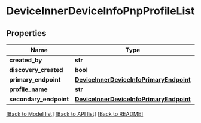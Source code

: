 # DeviceInnerDeviceInfoPnpProfileList

## Properties
Name | Type | Description | Notes
------------ | ------------- | ------------- | -------------
**created_by** | **str** |  | [optional] 
**discovery_created** | **bool** |  | [optional] 
**primary_endpoint** | [**DeviceInnerDeviceInfoPrimaryEndpoint**](DeviceInnerDeviceInfoPrimaryEndpoint.md) |  | [optional] 
**profile_name** | **str** |  | [optional] 
**secondary_endpoint** | [**DeviceInnerDeviceInfoPrimaryEndpoint**](DeviceInnerDeviceInfoPrimaryEndpoint.md) |  | [optional] 

[[Back to Model list]](../README.md#documentation-for-models) [[Back to API list]](../README.md#documentation-for-api-endpoints) [[Back to README]](../README.md)


